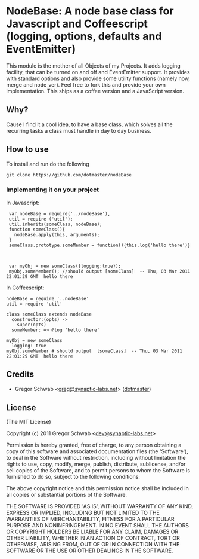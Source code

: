 NodeBase: A node base class for Javascript and Coffeescript (logging, options, defaults and EventEmitter)
============================================

This module is the mother of all Objects of my Projects. It adds logging facility, that can be turned on and off and EventEmitter support. It provides with standard options and also provide some utility functions (namely now, merge and node_ver). Feel free to fork this and provide your own implementation. This ships as a coffee version and a JavaScript version. 

## Why?

Cause I find it a cool idea, to have a base class, which solves all the recurring tasks a class must handle in day to day business.

## How to use

To install and run do the following

	git clone https://github.com/dotmaster/nodeBase

### Implementing it on your project

In Javascript:

     var nodeBase = require('../nodeBase'),
     util = require ('util');
     util.inherits(someClass, nodeBase);
     function someClass(){
       nodeBase.apply(this, arguments);
     }
     someClass.prototype.someMember = function(){this.log('hello there')}
 

 
     var myObj = new someClass({logging:true});
     myObj.someMember(); //should output [someClass]  -- Thu, 03 Mar 2011 22:01:29 GMT  hello there

In Coffeescript:

    nodeBase = require '..nodeBase'
    util = require 'util'

    class someClass extends nodeBase
      constructor:(opts) ->
        super(opts)
      someMember: => @log 'hello there'
  
    myObj = new someClass 
      logging: true
    myObj.someMember # should output  [someClass]  -- Thu, 03 Mar 2011 22:01:29 GMT  hello there

## Credits

- Gregor Schwab &lt;greg@synaptic-labs.net&gt; ([dotmaster](http://github.com/dotmaster))

## License 

(The MIT License)

Copyright (c) 2011 Gregor Schwab &lt;dev@synaptic-labs.net&gt;

Permission is hereby granted, free of charge, to any person obtaining
a copy of this software and associated documentation files (the
'Software'), to deal in the Software without restriction, including
without limitation the rights to use, copy, modify, merge, publish,
distribute, sublicense, and/or sell copies of the Software, and to
permit persons to whom the Software is furnished to do so, subject to
the following conditions:

The above copyright notice and this permission notice shall be
included in all copies or substantial portions of the Software.

THE SOFTWARE IS PROVIDED 'AS IS', WITHOUT WARRANTY OF ANY KIND,
EXPRESS OR IMPLIED, INCLUDING BUT NOT LIMITED TO THE WARRANTIES OF
MERCHANTABILITY, FITNESS FOR A PARTICULAR PURPOSE AND NONINFRINGEMENT.
IN NO EVENT SHALL THE AUTHORS OR COPYRIGHT HOLDERS BE LIABLE FOR ANY
CLAIM, DAMAGES OR OTHER LIABILITY, WHETHER IN AN ACTION OF CONTRACT,
TORT OR OTHERWISE, ARISING FROM, OUT OF OR IN CONNECTION WITH THE
SOFTWARE OR THE USE OR OTHER DEALINGS IN THE SOFTWARE.
